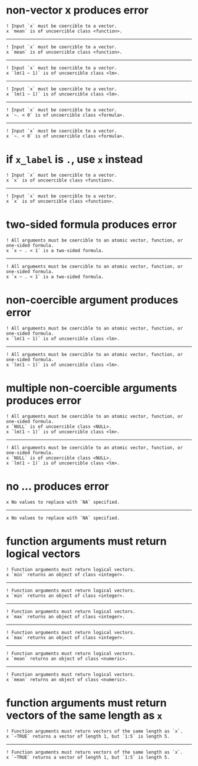 # non-vector x produces error

    ! Input `x` must be coercible to a vector.
    x `mean` is of uncoercible class <function>.

---

    ! Input `x` must be coercible to a vector.
    x `mean` is of uncoercible class <function>.

---

    ! Input `x` must be coercible to a vector.
    x `lm(1 ~ 1)` is of uncoercible class <lm>.

---

    ! Input `x` must be coercible to a vector.
    x `lm(1 ~ 1)` is of uncoercible class <lm>.

---

    ! Input `x` must be coercible to a vector.
    x `~. < 0` is of uncoercible class <formula>.

---

    ! Input `x` must be coercible to a vector.
    x `~. < 0` is of uncoercible class <formula>.

# if `x_label` is `.`, use `x` instead

    ! Input `x` must be coercible to a vector.
    x `x` is of uncoercible class <function>.

---

    ! Input `x` must be coercible to a vector.
    x `x` is of uncoercible class <function>.

# two-sided formula produces error

    ! All arguments must be coercible to an atomic vector, function, or one-sided formula.
    x `x ~ . < 1` is a two-sided formula.

---

    ! All arguments must be coercible to an atomic vector, function, or one-sided formula.
    x `x ~ . < 1` is a two-sided formula.

# non-coercible argument produces error

    ! All arguments must be coercible to an atomic vector, function, or one-sided formula.
    x `lm(1 ~ 1)` is of uncoercible class <lm>.

---

    ! All arguments must be coercible to an atomic vector, function, or one-sided formula.
    x `lm(1 ~ 1)` is of uncoercible class <lm>.

# multiple non-coercible arguments produces error

    ! All arguments must be coercible to an atomic vector, function, or one-sided formula.
    x `NULL` is of uncoercible class <NULL>.
    x `lm(1 ~ 1)` is of uncoercible class <lm>.

---

    ! All arguments must be coercible to an atomic vector, function, or one-sided formula.
    x `NULL` is of uncoercible class <NULL>.
    x `lm(1 ~ 1)` is of uncoercible class <lm>.

# no ... produces error

    x No values to replace with `NA` specified.

---

    x No values to replace with `NA` specified.

# function arguments must return logical vectors

    ! Function arguments must return logical vectors.
    x `min` returns an object of class <integer>.

---

    ! Function arguments must return logical vectors.
    x `min` returns an object of class <integer>.

---

    ! Function arguments must return logical vectors.
    x `max` returns an object of class <integer>.

---

    ! Function arguments must return logical vectors.
    x `max` returns an object of class <integer>.

---

    ! Function arguments must return logical vectors.
    x `mean` returns an object of class <numeric>.

---

    ! Function arguments must return logical vectors.
    x `mean` returns an object of class <numeric>.

# function arguments must return vectors of the same length as `x`

    ! Function arguments must return vectors of the same length as `x`.
    x `~TRUE` returns a vector of length 1, but `1:5` is length 5.

---

    ! Function arguments must return vectors of the same length as `x`.
    x `~TRUE` returns a vector of length 1, but `1:5` is length 5.

